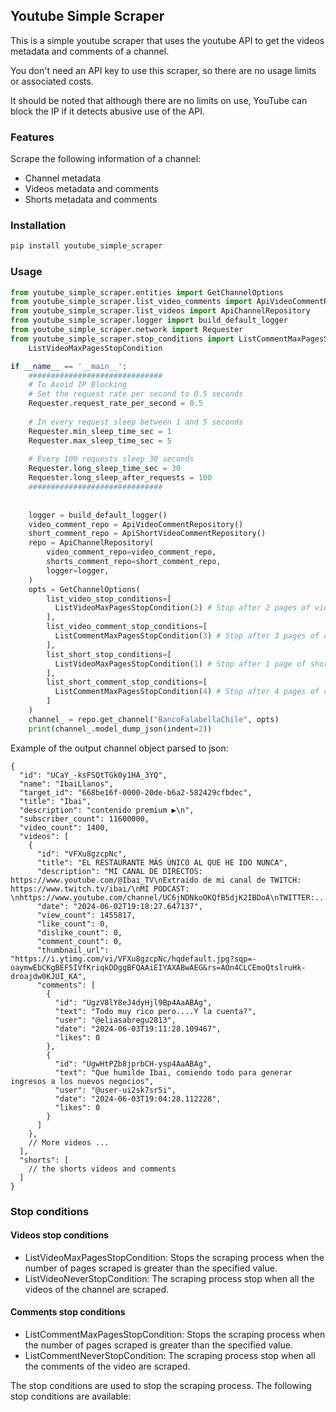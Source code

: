 ## Youtube Simple Scraper

This is a simple youtube scraper that uses the youtube API to get the videos metadata and comments of a channel.

You don't need an API key to use this scraper, so there are no usage limits or associated costs.

It should be noted that although there are no limits on use, YouTube can block the IP if it detects abusive use of the API.

### Features

Scrape the following information of a channel:

- Channel metadata
- Videos metadata and comments
- Shorts metadata and comments

### Installation

```bash
pip install youtube_simple_scraper
```

### Usage

```python
from youtube_simple_scraper.entities import GetChannelOptions
from youtube_simple_scraper.list_video_comments import ApiVideoCommentRepository, ApiShortVideoCommentRepository
from youtube_simple_scraper.list_videos import ApiChannelRepository
from youtube_simple_scraper.logger import build_default_logger
from youtube_simple_scraper.network import Requester
from youtube_simple_scraper.stop_conditions import ListCommentMaxPagesStopCondition, \
    ListVideoMaxPagesStopCondition

if __name__ == '__main__':
    ##############################
    # To Avoid IP Blocking
    # Set the request rate per second to 0.5 seconds
    Requester.request_rate_per_second = 0.5
    
    # In every request sleep between 1 and 5 seconds
    Requester.min_sleep_time_sec = 1
    Requester.max_sleep_time_sec = 5
    
    # Every 100 requests sleep 30 seconds    
    Requester.long_sleep_time_sec = 30
    Requester.long_sleep_after_requests = 100   
    ##############################
    
    
    logger = build_default_logger()
    video_comment_repo = ApiVideoCommentRepository()
    short_comment_repo = ApiShortVideoCommentRepository()
    repo = ApiChannelRepository(
        video_comment_repo=video_comment_repo,
        shorts_comment_repo=short_comment_repo,
        logger=logger,
    )
    opts = GetChannelOptions(
        list_video_stop_conditions=[
          ListVideoMaxPagesStopCondition(2) # Stop after 2 pages of videos
        ],
        list_video_comment_stop_conditions=[
          ListCommentMaxPagesStopCondition(3) # Stop after 3 pages of comments
        ],
        list_short_stop_conditions=[
          ListVideoMaxPagesStopCondition(1) # Stop after 1 page of shorts
        ],
        list_short_comment_stop_conditions=[
          ListCommentMaxPagesStopCondition(4) # Stop after 4 pages of comments
        ]
    )
    channel_ = repo.get_channel("BancoFalabellaChile", opts)
    print(channel_.model_dump_json(indent=2))

```

Example of the output channel object parsed to json:
```json5
{
  "id": "UCaY_-ksFSQtTGk0y1HA_3YQ",
  "name": "IbaiLlanos",
  "target_id": "668be16f-0000-20de-b6a2-582429cfbdec",
  "title": "Ibai",
  "description": "contenido premium ▶️\n",
  "subscriber_count": 11600000,
  "video_count": 1400,
  "videos": [
    {
      "id": "VFXu8gzcpNc",
      "title": "EL RESTAURANTE MÁS ÚNICO AL QUE HE IDO NUNCA",
      "description": "MI CANAL DE DIRECTOS: https://www.youtube.com/@Ibai_TV\nExtraído de mi canal de TWITCH: https://www.twitch.tv/ibai/\nMI PODCAST: \nhttps://www.youtube.com/channel/UC6jNDNkoOKQfB5djK2IBDoA\nTWITTER:...",
      "date": "2024-06-02T19:18:27.647137",
      "view_count": 1455817,
      "like_count": 0,
      "dislike_count": 0,
      "comment_count": 0,
      "thumbnail_url": "https://i.ytimg.com/vi/VFXu8gzcpNc/hqdefault.jpg?sqp=-oaymwEbCKgBEF5IVfKriqkDDggBFQAAiEIYAXABwAEG&rs=AOn4CLCEmoQtslruHk-droajdw0KJUI_KA",
      "comments": [
        {
          "id": "UgzV8lY8eJ4dyHjl9Bp4AaABAg",
          "text": "Todo muy rico pero....Y la cuenta?",
          "user": "@eliasabregu2813",
          "date": "2024-06-03T19:11:28.109467",
          "likes": 0
        },
        {
          "id": "UgwHtPZb8jprbCH-ysp4AaABAg",
          "text": "Que humilde Ibai, comiendo todo para generar ingresos a los nuevos negocios",
          "user": "@user-ui2sk7sr5i",
          "date": "2024-06-03T19:04:28.112228",
          "likes": 0
        }
      ]
    },
    // More videos ...
  ],
  "shorts": [
    // the shorts videos and comments
  ]
}

```

### Stop conditions

#### Videos stop conditions

- ListVideoMaxPagesStopCondition: Stops the scraping process when the number of pages scraped is greater than the
  specified value.
- ListVideoNeverStopCondition: The scraping process stop when all the videos of the channel are scraped.

#### Comments stop conditions

- ListCommentMaxPagesStopCondition: Stops the scraping process when the number of pages scraped is greater than the
  specified value.
- ListCommentNeverStopCondition: The scraping process stop when all the comments of the video are scraped.

The stop conditions are used to stop the scraping process. The following stop conditions are available:


